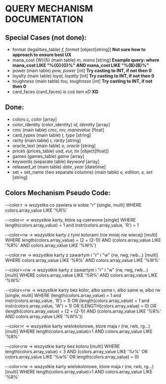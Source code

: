 # QUERY MECHANISM DOCUMENTATION


## Special Cases (not done):

- format (legalities_table) *f, format* [object[string]] **Not sure how to approach to ensure best UX**
- mana_cost {W}{5} (main table) *m, mana* [string] **Example query: where mana_cost LIKE "%{G}{G}%" AND mana_cost LIKE "%{B}{B}%"**
- power (main table) *pow, power* [int] **Try casting to INT, if not then 0**
- loyalty (main table) *loyal, loyalty* [int] **Try casting to INT, if not then 0**
- toughness (main table) *tou, toughness* [int] **Try casting to INT, if not then 0**
- card_faces (card_faces) *is coś tam xD* **XD**

## Done:
- colors *c, color* [array]
- color_identity (color_identity) *id, identity* [array]
- cmc (main table) *cmc, mv, manavalue* [float]
- card_types (main table) *t, type* [string]
- rarity (main table) *r, rarity* [string]
- oracle_text (main table) *o, oracle* [string]
- prices (prices_table) *usd, eur, tix* [object[float]]
- games (games_table) *game* [array]
- keywords (separate table) *keyword* [array]
- released_at (main table) *date, year* [datetime]
- set + set_name (two separate columns) (main table) *e, edition, s, set* [string]


## Colors Mechanism Pseudo Code:
--color:r    -> wszystko co zawiera w sobie "r"                              [single, multi]
WHERE colors.array_value LIKE '%R%'

--color=r    -> wszystkie karty, które są czerwone                           [single]
WHERE length(colors.array_value) = 1 and instr(colors.array_value, 'R') = 1

--color=rw   -> wszystkie karty z tymi kolorami (nie mniej nie wiecej)       [multi]
WHERE length(colors.array_value) = (2 + (2-1)) AND (colors.array_value LIKE '%R%' AND colors.array_value LIKE '%W%')

--color:rw   -> wszystkie karty z zawartym i "r" i "w" (rw, rwg, rwb...)     [multi]
WHERE colors.array_value LIKE '%R%' AND colors.array_value LIKE '%W%'

--color>=rw  -> wszystkie karty z zawartym i "r" i "w" (rw, rwg, rwb...)     [multi]
WHERE colors.array_value LIKE '%R%' AND colors.array_value LIKE '%W%'

--color<=rw  -> wszystkie karty bez kolor, albo same r, albo same w, albo rw [single, multi]
WHERE (length(colors.array_value) = 1 and instr(colors.array_value, 'R') = 1) 
OR (length(colors.array_value) = 1 and instr(colors.array_value, 'W') = 1)
OR (LENGTH(colors.array_value) = 0)
OR (length(colors.array_value) = (2 + (2-1)) AND (colors.array_value LIKE '%R%' AND colors.array_value LIKE '%W%'))

--color>r    -> wszystkie karty wielokolorowe, ktore maja r (rw, rwb, rg...) [multi]
WHERE length(colors.array_value)>1 AND colors.array_value LIKE '%R%'

--color<rw    ->  wszystkie karty bez koloru [multi]
WHERE length(colors.array_value) < 3 AND (colors.array_value LIKE '%r%' OR colors.array_value LIKE '%w%' OR length(colors.array_value) = 0)

--color>rw    -> wszystkie karty wielokolorowe, ktore maja r (rw, rwb, rg...) [multi]
WHERE length(colors.array_value)>1 AND colors.array_value LIKE '%R%'
